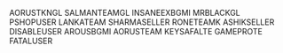 AORUSTKNGL
SALMANTEAMGL
INSANEEXBGMI
MRBLACKGL
PSHOPUSER
LANKATEAM
SHARMASELLER
RONETEAMK
ASHIKSELLER
DISABLEUSER
AROUSBGMI
AORUSTEAM
KEYSAFALTE
GAMEPROTE
FATALUSER

